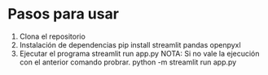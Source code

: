 # Pasos para usar

1. Clona el repositorio
2. Instalación de dependencias
   pip install streamlit pandas openpyxl
3. Ejecutar el programa
   streamlit run app.py
   NOTA: Si no vale la ejecución con el anterior comando probrar.
   python -m streamlit run app.py
